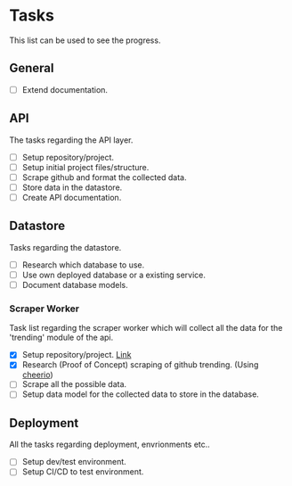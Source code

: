 # Tasks
This list can be used to see the progress.

## General
- [ ] Extend documentation.

## API
The tasks regarding the API layer. 

- [ ] Setup repository/project.
- [ ] Setup initial project files/structure.
- [ ] Scrape github and format the collected data.
- [ ] Store data in the datastore. 
- [ ] Create API documentation.

## Datastore
Tasks regarding the datastore.

- [ ] Research which database to use.
- [ ] Use own deployed database or a existing service.
- [ ] Document database models.

### Scraper Worker
Task list regarding the scraper worker which will collect all the data for the 'trending' module of the api.

- [X] Setup repository/project. [Link](https://github.com/RolfKoenders/gitpoint-api-trending-scraper)
- [X] Research (Proof of Concept) scraping of github trending. (Using [cheerio](https://github.com/cheeriojs/cheerio))
- [ ] Scrape all the possible data.
- [ ] Setup data model for the collected data to store in the database.

## Deployment
All the tasks regarding deployment, envrionments etc..

- [ ] Setup dev/test environment.
- [ ] Setup CI/CD to test environment. 
